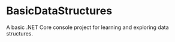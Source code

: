 # BasicDataStructures
A basic .NET Core console project for learning and exploring data structures.
